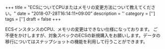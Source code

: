 +++
title = "ECSについてCPUまたはメモリの変更方法について教えてください。"
date = "2018-07-28T16:14:11+09:00"
description = ''
category = ['']
tags = ['']
draft = false
+++

ECSインスタンスのCPU、メモリの変更はできない仕様になっております。
ご不便をかけしますが、対象スペックのECSの新規購入をお願いします。データの移行についてはスナップショットの機能を利用して行うことができます。
